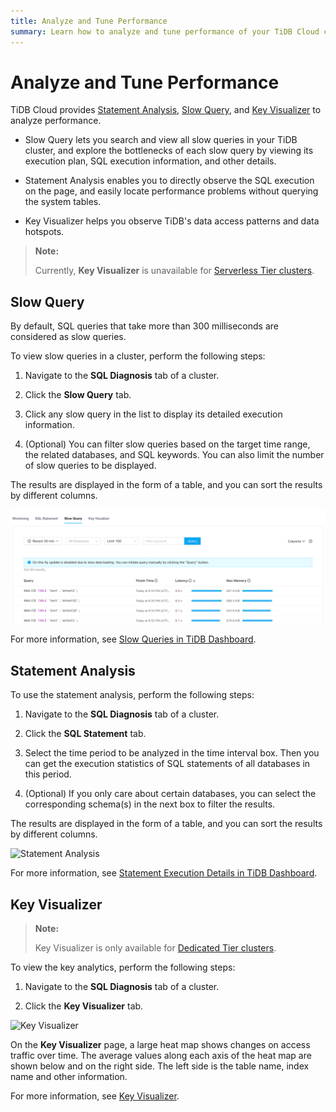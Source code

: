 ```yaml
---
title: Analyze and Tune Performance
summary: Learn how to analyze and tune performance of your TiDB Cloud cluster.
---
```


# Analyze and Tune Performance

TiDB Cloud provides [Statement Analysis](#statement-analysis), [Slow Query](#slow-query), and [Key Visualizer](#key-visualizer) to analyze performance.

- Slow Query lets you search and view all slow queries in your TiDB cluster, and explore the bottlenecks of each slow query by viewing its execution plan, SQL execution information, and other details.

- Statement Analysis enables you to directly observe the SQL execution on the page, and easily locate performance problems without querying the system tables.

- Key Visualizer helps you observe TiDB's data access patterns and data hotspots.

> **Note:**
>
> Currently, **Key Visualizer** is unavailable for [Serverless Tier clusters](/tidb-cloud/select-cluster-tier.md#serverless-tier-beta).

## Slow Query

By default, SQL queries that take more than 300 milliseconds are considered as slow queries.

To view slow queries in a cluster, perform the following steps:

1. Navigate to the **SQL Diagnosis** tab of a cluster.

2. Click the **Slow Query** tab.

3. Click any slow query in the list to display its detailed execution information.

4. (Optional) You can filter slow queries based on the target time range, the related databases, and SQL keywords. You can also limit the number of slow queries to be displayed.

The results are displayed in the form of a table, and you can sort the results by different columns.

![Slow Queries](/media/tidb-cloud/slow-queries.png)

For more information, see [Slow Queries in TiDB Dashboard](https://docs.pingcap.com/tidb/stable/dashboard-slow-query).

## Statement Analysis

To use the statement analysis, perform the following steps:

1. Navigate to the **SQL Diagnosis** tab of a cluster.

2. Click the **SQL Statement** tab.

3. Select the time period to be analyzed in the time interval box. Then you can get the execution statistics of SQL statements of all databases in this period.

4. (Optional) If you only care about certain databases, you can select the corresponding schema(s) in the next box to filter the results.

The results are displayed in the form of a table, and you can sort the results by different columns.

![Statement Analysis](/media/tidb-cloud/statement-analysis.png)

For more information, see [Statement Execution Details in TiDB Dashboard](https://docs.pingcap.com/tidb/stable/dashboard-statement-details).

## Key Visualizer

> **Note:**
>
> Key Visualizer is only available for [Dedicated Tier clusters](/tidb-cloud/select-cluster-tier.md#dedicated-tier).

To view the key analytics, perform the following steps:

1. Navigate to the **SQL Diagnosis** tab of a cluster.

2. Click the **Key Visualizer** tab.

![Key Visualizer](/media/tidb-cloud/key-visualizer.png)

On the **Key Visualizer** page, a large heat map shows changes on access traffic over time. The average values ​​along each axis of the heat map are shown below and on the right side. The left side is the table name, index name and other information.

For more information, see [Key Visualizer](https://docs.pingcap.com/tidb/stable/dashboard-key-visualizer).
